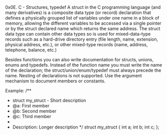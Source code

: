 0x0E. C - Structures, typedef
A struct in the C programming language (and many derivatives) is a composite data type (or record) declaration that defines a physically grouped list of variables under one name in a block of memory, allowing the different variables to be accessed via a single pointer or by the struct declared name which returns the same address. The struct data type can contain other data types so is used for mixed-data-type records such as a hard-drive directory entry (file length, name, extension, physical address, etc.), or other mixed-type records (name, address, telephone, balance, etc.)

Besides functions you can also write documentation for structs, unions, enums and typedefs.
Instead of the function name you must write the name of the declaration;
the struct/union/enum/typedef must always precede the name. Nesting of declarations is not supported.
Use the argument mechanism to document members or constants.

Example:
/**
 * struct my_struct - Short description
 * @a: First member
 * @b: Second member
 * @c: Third member
 *
 * Description: Longer description
 */
struct my_struct
{
	int a;
	int b;
	int c;
};
